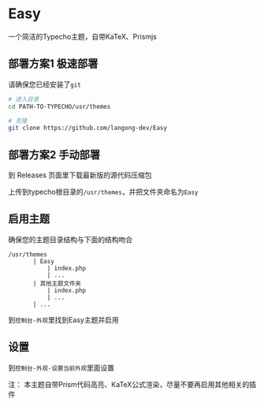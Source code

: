# Easy

一个简洁的Typecho主题，自带KaTeX、Prismjs

## 部署方案1 极速部署

请确保您已经安装了`git`

```sh
# 进入目录
cd PATH-TO-TYPECHO/usr/themes

# 克隆
git clone https://github.com/langong-dev/Easy
```

## 部署方案2 手动部署

到 Releases 页面里下载最新版的源代码压缩包

上传到typecho根目录的`/usr/themes`，并把文件夹命名为`Easy`

## 启用主题

确保您的主题目录结构与下面的结构吻合

```
/usr/themes
       | Easy
           | index.php
           | ...
       | 其他主题文件夹
           | index.php
           | ...
       | ...
```

到`控制台-外观`里找到Easy主题并启用

## 设置

到`控制台-外观-设置当前外观`里面设置

注： 本主题自带Prism代码高亮、KaTeX公式渲染，尽量不要再启用其他相关的插件
